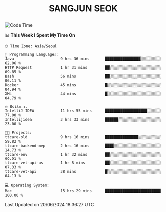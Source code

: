 <h1>
 <p align="center">
   SANGJUN SEOK
 </p>
</h1>

<!--START_SECTION:waka-->
![Code Time](http://img.shields.io/badge/Code%20Time-3%2C620%20hrs%2048%20mins-blue)

📊 **This Week I Spent My Time On** 

```text
🕑︎ Time Zone: Asia/Seoul

💬 Programming Languages: 
Java                     9 hrs 36 mins       ████████████████░░░░░░░░░   62.06 % 
HTTP Request             1 hr 31 mins        ██░░░░░░░░░░░░░░░░░░░░░░░   09.85 % 
Bash                     56 mins             ██░░░░░░░░░░░░░░░░░░░░░░░   06.11 % 
Docker                   45 mins             █░░░░░░░░░░░░░░░░░░░░░░░░   04.94 % 
XML                      44 mins             █░░░░░░░░░░░░░░░░░░░░░░░░   04.79 % 

🔥 Editors: 
IntelliJ IDEA            11 hrs 55 mins      ███████████████████░░░░░░   77.00 % 
Intellijidea             3 hrs 33 mins       ██████░░░░░░░░░░░░░░░░░░░   23.00 % 

🐱‍💻 Projects: 
ttcare-old               9 hrs 16 mins       ███████████████░░░░░░░░░░   59.82 % 
ttcare-backend-mvp       2 hrs 16 mins       ████░░░░░░░░░░░░░░░░░░░░░   14.73 % 
ttcare-env               1 hr 32 mins        ██░░░░░░░░░░░░░░░░░░░░░░░   09.91 % 
ttcare-vet-api-us        1 hr 8 mins         ██░░░░░░░░░░░░░░░░░░░░░░░   07.33 % 
ttcare-vet-api           38 mins             █░░░░░░░░░░░░░░░░░░░░░░░░   04.13 % 

💻 Operating System: 
Mac                      15 hrs 29 mins      █████████████████████████   100.00 % 
```


 Last Updated on 20/06/2024 18:36:27 UTC
<!--END_SECTION:waka-->
